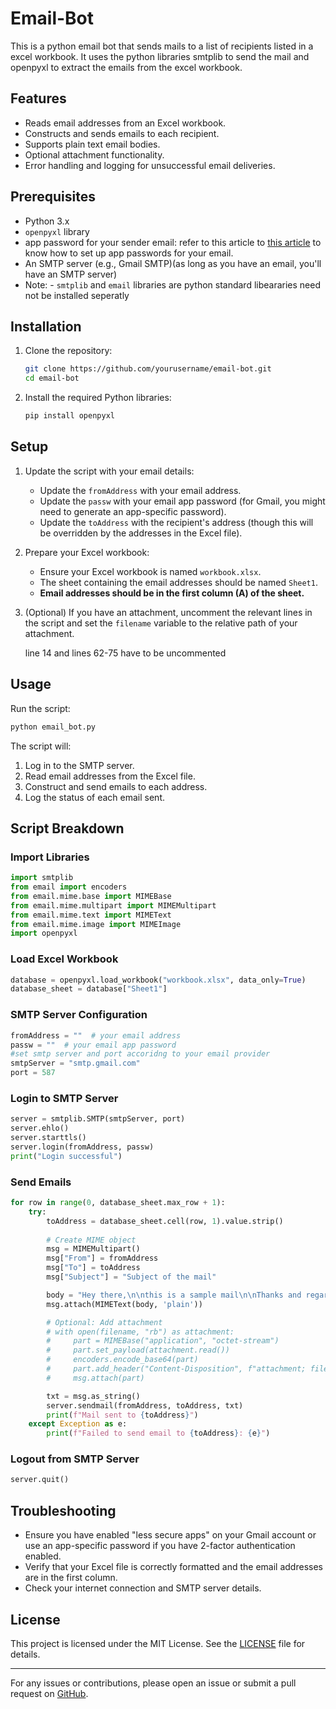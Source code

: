 # Email-Bot

This is a python email bot that sends mails to a list of recipients listed in a excel workbook. It uses the python libraries smtplib to send the mail and openpyxl to extract the emails from the excel workbook. 

## Features

- Reads email addresses from an Excel workbook.
- Constructs and sends emails to each recipient.
- Supports plain text email bodies.
- Optional attachment functionality.
- Error handling and logging for unsuccessful email deliveries.

## Prerequisites

- Python 3.x
- `openpyxl` library
- app password for your sender email: refer to this article to [this article](https://knowledge.workspace.google.com/kb/how-to-create-app-passwords-000009237) to know how to set up app passwords for your email.
- An SMTP server (e.g., Gmail SMTP)(as long as you have an email, you'll have an SMTP server) 
- Note: - `smtplib` and `email` libraries are python standard libeararies need not be installed seperatly

## Installation

1. Clone the repository:

   ```bash
   git clone https://github.com/yourusername/email-bot.git
   cd email-bot
   ```

2. Install the required Python libraries:

   ```bash
   pip install openpyxl
   ```

## Setup

1. Update the script with your email details:
   
   - Update the `fromAddress` with your email address.
   - Update the `passw` with your email app password (for Gmail, you might need to generate an app-specific password).
   - Update the `toAddress` with the recipient's address (though this will be overridden by the addresses in the Excel file).

2. Prepare your Excel workbook:

   - Ensure your Excel workbook is named `workbook.xlsx`.
   - The sheet containing the email addresses should be named `Sheet1`.
   - **Email addresses should be in the first column (A) of the sheet.**

3. (Optional) If you have an attachment, uncomment the relevant lines in the script and set the `filename` variable to the relative path of your attachment.
   
   line 14 and lines 62-75 have to be uncommented

## Usage

Run the script:

```bash
python email_bot.py
```

The script will:

1. Log in to the SMTP server.
2. Read email addresses from the Excel file.
3. Construct and send emails to each address.
4. Log the status of each email sent.

## Script Breakdown

### Import Libraries

```python
import smtplib
from email import encoders 
from email.mime.base import MIMEBase 
from email.mime.multipart import MIMEMultipart
from email.mime.text import MIMEText
from email.mime.image import MIMEImage
import openpyxl
```

### Load Excel Workbook

```python
database = openpyxl.load_workbook("workbook.xlsx", data_only=True)
database_sheet = database["Sheet1"]
```

### SMTP Server Configuration

```python
fromAddress = ""  # your email address
passw = ""  # your email app password
#set smtp server and port accoridng to your email provider
smtpServer = "smtp.gmail.com"
port = 587
```

### Login to SMTP Server

```python
server = smtplib.SMTP(smtpServer, port)
server.ehlo()
server.starttls()
server.login(fromAddress, passw)
print("Login successful")
```

### Send Emails

```python
for row in range(0, database_sheet.max_row + 1):
    try:
        toAddress = database_sheet.cell(row, 1).value.strip()
        
        # Create MIME object
        msg = MIMEMultipart()
        msg["From"] = fromAddress
        msg["To"] = toAddress
        msg["Subject"] = "Subject of the mail"

        body = "Hey there,\n\nthis is a sample mail\n\nThanks and regards"
        msg.attach(MIMEText(body, 'plain'))

        # Optional: Add attachment
        # with open(filename, "rb") as attachment:
        #     part = MIMEBase("application", "octet-stream")
        #     part.set_payload(attachment.read())
        #     encoders.encode_base64(part)
        #     part.add_header("Content-Disposition", f"attachment; filename= {filename}")
        #     msg.attach(part)

        txt = msg.as_string()
        server.sendmail(fromAddress, toAddress, txt)
        print(f"Mail sent to {toAddress}")
    except Exception as e:
        print(f"Failed to send email to {toAddress}: {e}")
```

### Logout from SMTP Server

```python
server.quit()
```

## Troubleshooting

- Ensure you have enabled "less secure apps" on your Gmail account or use an app-specific password if you have 2-factor authentication enabled.
- Verify that your Excel file is correctly formatted and the email addresses are in the first column.
- Check your internet connection and SMTP server details.

## License

This project is licensed under the MIT License. See the [LICENSE](LICENSE) file for details.

---

For any issues or contributions, please open an issue or submit a pull request on [GitHub](https://github.com/yourusername/email-bot).
